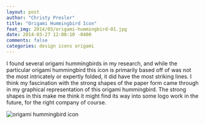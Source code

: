 ```yaml
---
layout: post
author: "Christy Presler"
title: "Origami Hummingbird Icon"
feat_img: 2014/03/origami-hummingbird-01.jpg
date: 2014-03-27 12:00:10 -0400
comments: false
categories: design icons origami
---
```

I found several origami hummingbirds in my research, and while the particular origami hummingbird this icon is primarily based off of was not the most intricately or expertly folded, it did have the most striking lines. I think my fascination with the strong shapes of the paper form came through in my graphical representation of this origami hummingbird. The strong shapes in this make me think it might find its way into some logo work in the future, for the right company of course.

<div class="row">
    <div class="col-sm-6 col-sm-offset-3">
        <img src="{{ site.blog_img_url | prepend: site.url }}{{page.feat_img}}" alt="origami hummingbird icon" />
    </div>
</div>